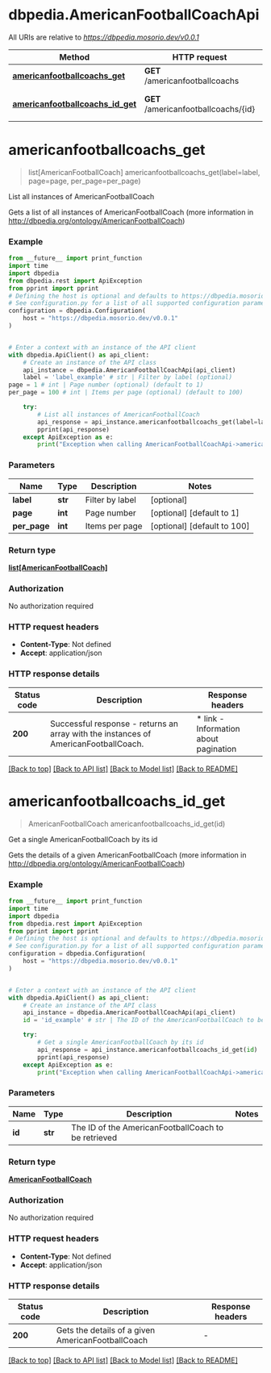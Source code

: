 # dbpedia.AmericanFootballCoachApi

All URIs are relative to *https://dbpedia.mosorio.dev/v0.0.1*

Method | HTTP request | Description
------------- | ------------- | -------------
[**americanfootballcoachs_get**](AmericanFootballCoachApi.md#americanfootballcoachs_get) | **GET** /americanfootballcoachs | List all instances of AmericanFootballCoach
[**americanfootballcoachs_id_get**](AmericanFootballCoachApi.md#americanfootballcoachs_id_get) | **GET** /americanfootballcoachs/{id} | Get a single AmericanFootballCoach by its id


# **americanfootballcoachs_get**
> list[AmericanFootballCoach] americanfootballcoachs_get(label=label, page=page, per_page=per_page)

List all instances of AmericanFootballCoach

Gets a list of all instances of AmericanFootballCoach (more information in http://dbpedia.org/ontology/AmericanFootballCoach)

### Example

```python
from __future__ import print_function
import time
import dbpedia
from dbpedia.rest import ApiException
from pprint import pprint
# Defining the host is optional and defaults to https://dbpedia.mosorio.dev/v0.0.1
# See configuration.py for a list of all supported configuration parameters.
configuration = dbpedia.Configuration(
    host = "https://dbpedia.mosorio.dev/v0.0.1"
)


# Enter a context with an instance of the API client
with dbpedia.ApiClient() as api_client:
    # Create an instance of the API class
    api_instance = dbpedia.AmericanFootballCoachApi(api_client)
    label = 'label_example' # str | Filter by label (optional)
page = 1 # int | Page number (optional) (default to 1)
per_page = 100 # int | Items per page (optional) (default to 100)

    try:
        # List all instances of AmericanFootballCoach
        api_response = api_instance.americanfootballcoachs_get(label=label, page=page, per_page=per_page)
        pprint(api_response)
    except ApiException as e:
        print("Exception when calling AmericanFootballCoachApi->americanfootballcoachs_get: %s\n" % e)
```

### Parameters

Name | Type | Description  | Notes
------------- | ------------- | ------------- | -------------
 **label** | **str**| Filter by label | [optional] 
 **page** | **int**| Page number | [optional] [default to 1]
 **per_page** | **int**| Items per page | [optional] [default to 100]

### Return type

[**list[AmericanFootballCoach]**](AmericanFootballCoach.md)

### Authorization

No authorization required

### HTTP request headers

 - **Content-Type**: Not defined
 - **Accept**: application/json

### HTTP response details
| Status code | Description | Response headers |
|-------------|-------------|------------------|
**200** | Successful response - returns an array with the instances of AmericanFootballCoach. |  * link - Information about pagination <br>  |

[[Back to top]](#) [[Back to API list]](../README.md#documentation-for-api-endpoints) [[Back to Model list]](../README.md#documentation-for-models) [[Back to README]](../README.md)

# **americanfootballcoachs_id_get**
> AmericanFootballCoach americanfootballcoachs_id_get(id)

Get a single AmericanFootballCoach by its id

Gets the details of a given AmericanFootballCoach (more information in http://dbpedia.org/ontology/AmericanFootballCoach)

### Example

```python
from __future__ import print_function
import time
import dbpedia
from dbpedia.rest import ApiException
from pprint import pprint
# Defining the host is optional and defaults to https://dbpedia.mosorio.dev/v0.0.1
# See configuration.py for a list of all supported configuration parameters.
configuration = dbpedia.Configuration(
    host = "https://dbpedia.mosorio.dev/v0.0.1"
)


# Enter a context with an instance of the API client
with dbpedia.ApiClient() as api_client:
    # Create an instance of the API class
    api_instance = dbpedia.AmericanFootballCoachApi(api_client)
    id = 'id_example' # str | The ID of the AmericanFootballCoach to be retrieved

    try:
        # Get a single AmericanFootballCoach by its id
        api_response = api_instance.americanfootballcoachs_id_get(id)
        pprint(api_response)
    except ApiException as e:
        print("Exception when calling AmericanFootballCoachApi->americanfootballcoachs_id_get: %s\n" % e)
```

### Parameters

Name | Type | Description  | Notes
------------- | ------------- | ------------- | -------------
 **id** | **str**| The ID of the AmericanFootballCoach to be retrieved | 

### Return type

[**AmericanFootballCoach**](AmericanFootballCoach.md)

### Authorization

No authorization required

### HTTP request headers

 - **Content-Type**: Not defined
 - **Accept**: application/json

### HTTP response details
| Status code | Description | Response headers |
|-------------|-------------|------------------|
**200** | Gets the details of a given AmericanFootballCoach |  -  |

[[Back to top]](#) [[Back to API list]](../README.md#documentation-for-api-endpoints) [[Back to Model list]](../README.md#documentation-for-models) [[Back to README]](../README.md)

